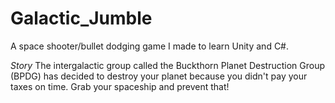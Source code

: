 # Galactic_Jumble
A space shooter/bullet dodging game I made to learn Unity and C#.

*Story*
The intergalactic group called the Buckthorn Planet Destruction Group (BPDG) has decided to destroy your planet because you didn't pay your taxes on time.
Grab your spaceship and prevent that!
